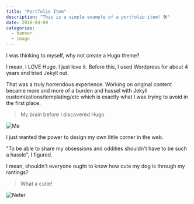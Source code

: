 ```yaml
---
title: "Portfolio Item"
description: "This is a simple example of a portfolio item! 🛠️"
date: 2018-04-09
categories:
  - banner
  - image
---
```


I was thinking to myself, why not create a Hugo theme?

I mean, I LOVE Hugo. I just love it. Before this, I used Wordpress for about 4 years and tried Jekyll out.

That was a truly horrendous experience. Working on original content became more and more of a burden and hassel with Jekyll customizations/templating/etc which is exactly what I was trying to avoid in the first place.

> My brain before I discovered Hugo

![Me](https://i.pinimg.com/originals/c2/b9/33/c2b933879af8a5f78bc244910451bfda.png)

I just wanted the power to design my own little corner in the web.

"To be able to share my obsessions and oddities shouldn't have to be such a hassle", I figured.

I mean, shouldn't everyone ought to know how cute my dog is through my rantings?

> What a cutie!

![Nefer](https://i.imgur.com/cwXno9D.jpg)

